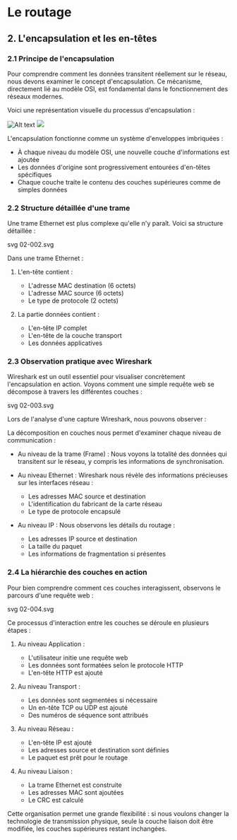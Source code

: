 # Le routage

## 2. L'encapsulation et les en-têtes

### 2.1 Principe de l'encapsulation

Pour comprendre comment les données transitent réellement sur le réseau, nous devons examiner le concept d'encapsulation. Ce mécanisme, directement lié au modèle OSI, est fondamental dans le fonctionnement des réseaux modernes.

Voici une représentation visuelle du processus d'encapsulation :

![Alt text](./02-001.svg)
<img src="./02-001">

L'encapsulation fonctionne comme un système d'enveloppes imbriquées :

- À chaque niveau du modèle OSI, une nouvelle couche d'informations est ajoutée
- Les données d'origine sont progressivement entourées d'en-têtes spécifiques
- Chaque couche traite le contenu des couches supérieures comme de simples données

### 2.2 Structure détaillée d'une trame

Une trame Ethernet est plus complexe qu'elle n'y paraît. Voici sa structure détaillée :

svg 02-002.svg

Dans une trame Ethernet :

1. L'en-tête contient :
   - L'adresse MAC destination (6 octets)
   - L'adresse MAC source (6 octets)
   - Le type de protocole (2 octets)

2. La partie données contient :
   - L'en-tête IP complet
   - L'en-tête de la couche transport
   - Les données applicatives

### 2.3 Observation pratique avec Wireshark

Wireshark est un outil essentiel pour visualiser concrètement l'encapsulation en action. Voyons comment une simple requête web se décompose à travers les différentes couches :

svg 02-003.svg

Lors de l'analyse d'une capture Wireshark, nous pouvons observer :

La décomposition en couches nous permet d'examiner chaque niveau de communication :

- Au niveau de la trame (Frame) : Nous voyons la totalité des données qui transitent sur le réseau, y compris les informations de synchronisation.

- Au niveau Ethernet : Wireshark nous révèle des informations précieuses sur les interfaces réseau :
  - Les adresses MAC source et destination
  - L'identification du fabricant de la carte réseau
  - Le type de protocole encapsulé

- Au niveau IP : Nous observons les détails du routage :
  - Les adresses IP source et destination
  - La taille du paquet
  - Les informations de fragmentation si présentes

### 2.4 La hiérarchie des couches en action

Pour bien comprendre comment ces couches interagissent, observons le parcours d'une requête web :

svg 02-004.svg

Ce processus d'interaction entre les couches se déroule en plusieurs étapes :

1. Au niveau Application :
   - L'utilisateur initie une requête web
   - Les données sont formatées selon le protocole HTTP
   - L'en-tête HTTP est ajouté

2. Au niveau Transport :
   - Les données sont segmentées si nécessaire
   - Un en-tête TCP ou UDP est ajouté
   - Des numéros de séquence sont attribués

3. Au niveau Réseau :
   - L'en-tête IP est ajouté
   - Les adresses source et destination sont définies
   - Le paquet est prêt pour le routage

4. Au niveau Liaison :
   - La trame Ethernet est construite
   - Les adresses MAC sont ajoutées
   - Le CRC est calculé

Cette organisation permet une grande flexibilité : si nous voulons changer la technologie de transmission physique, seule la couche liaison doit être modifiée, les couches supérieures restant inchangées.
